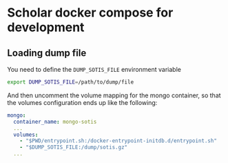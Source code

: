 # Scholar docker compose for development

## Loading dump file

You need to define the `DUMP_SOTIS_FILE` environment variable

```bash
export DUMP_SOTIS_FILE=/path/to/dump/file
```

And then uncomment the volume mapping for the mongo container, so that the volumes configuration ends up like the following:
```yaml
mongo:
  container_name: mongo-sotis
  ...
  volumes:
    - "$PWD/entrypoint.sh:/docker-entrypoint-initdb.d/entrypoint.sh"
    - "$DUMP_SOTIS_FILE:/dump/sotis.gz"
  ...
```